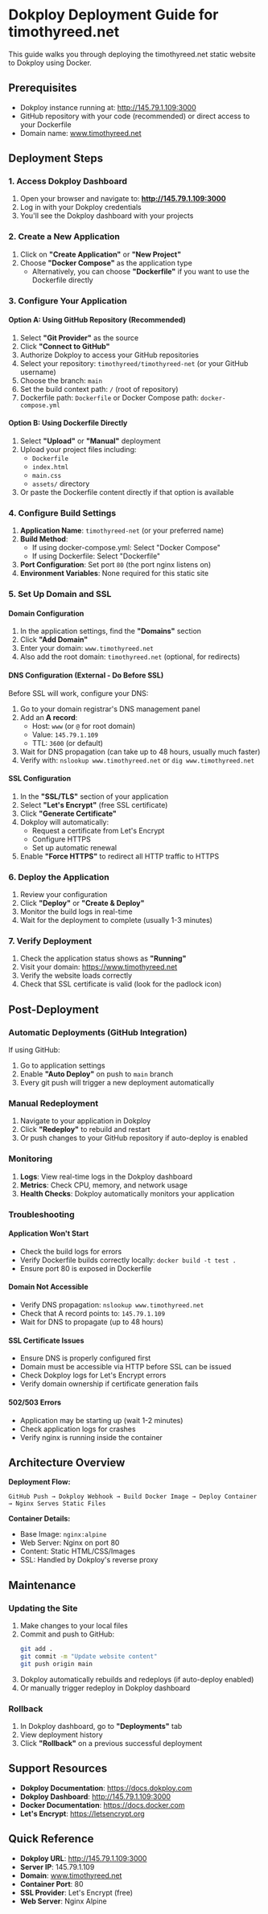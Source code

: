 # Dokploy Deployment Guide for timothyreed.net

This guide walks you through deploying the timothyreed.net static website to Dokploy using Docker.

## Prerequisites

- Dokploy instance running at: http://145.79.1.109:3000
- GitHub repository with your code (recommended) or direct access to your Dockerfile
- Domain name: www.timothyreed.net

## Deployment Steps

### 1. Access Dokploy Dashboard

1. Open your browser and navigate to: **http://145.79.1.109:3000**
2. Log in with your Dokploy credentials
3. You'll see the Dokploy dashboard with your projects

### 2. Create a New Application

1. Click on **"Create Application"** or **"New Project"**
2. Choose **"Docker Compose"** as the application type
   - Alternatively, you can choose **"Dockerfile"** if you want to use the Dockerfile directly

### 3. Configure Your Application

#### Option A: Using GitHub Repository (Recommended)

1. Select **"Git Provider"** as the source
2. Click **"Connect to GitHub"**
3. Authorize Dokploy to access your GitHub repositories
4. Select your repository: `timothyreed/timothyreed-net` (or your GitHub username)
5. Choose the branch: `main`
6. Set the build context path: `/` (root of repository)
7. Dockerfile path: `Dockerfile` or Docker Compose path: `docker-compose.yml`

#### Option B: Using Dockerfile Directly

1. Select **"Upload"** or **"Manual"** deployment
2. Upload your project files including:
   - `Dockerfile`
   - `index.html`
   - `main.css`
   - `assets/` directory
3. Or paste the Dockerfile content directly if that option is available

### 4. Configure Build Settings

1. **Application Name**: `timothyreed-net` (or your preferred name)
2. **Build Method**: 
   - If using docker-compose.yml: Select "Docker Compose"
   - If using Dockerfile: Select "Dockerfile"
3. **Port Configuration**: Set port `80` (the port nginx listens on)
4. **Environment Variables**: None required for this static site

### 5. Set Up Domain and SSL

#### Domain Configuration

1. In the application settings, find the **"Domains"** section
2. Click **"Add Domain"**
3. Enter your domain: `www.timothyreed.net`
4. Also add the root domain: `timothyreed.net` (optional, for redirects)

#### DNS Configuration (External - Do Before SSL)

Before SSL will work, configure your DNS:

1. Go to your domain registrar's DNS management panel
2. Add an **A record**:
   - Host: `www` (or `@` for root domain)
   - Value: `145.79.1.109`
   - TTL: `3600` (or default)
3. Wait for DNS propagation (can take up to 48 hours, usually much faster)
4. Verify with: `nslookup www.timothyreed.net` or `dig www.timothyreed.net`

#### SSL Configuration

1. In the **"SSL/TLS"** section of your application
2. Select **"Let's Encrypt"** (free SSL certificate)
3. Click **"Generate Certificate"**
4. Dokploy will automatically:
   - Request a certificate from Let's Encrypt
   - Configure HTTPS
   - Set up automatic renewal
5. Enable **"Force HTTPS"** to redirect all HTTP traffic to HTTPS

### 6. Deploy the Application

1. Review your configuration
2. Click **"Deploy"** or **"Create & Deploy"**
3. Monitor the build logs in real-time
4. Wait for the deployment to complete (usually 1-3 minutes)

### 7. Verify Deployment

1. Check the application status shows as **"Running"**
2. Visit your domain: https://www.timothyreed.net
3. Verify the website loads correctly
4. Check that SSL certificate is valid (look for the padlock icon)

## Post-Deployment

### Automatic Deployments (GitHub Integration)

If using GitHub:
1. Go to application settings
2. Enable **"Auto Deploy"** on push to `main` branch
3. Every git push will trigger a new deployment automatically

### Manual Redeployment

1. Navigate to your application in Dokploy
2. Click **"Redeploy"** to rebuild and restart
3. Or push changes to your GitHub repository if auto-deploy is enabled

### Monitoring

1. **Logs**: View real-time logs in the Dokploy dashboard
2. **Metrics**: Check CPU, memory, and network usage
3. **Health Checks**: Dokploy automatically monitors your application

### Troubleshooting

#### Application Won't Start
- Check the build logs for errors
- Verify Dockerfile builds correctly locally: `docker build -t test .`
- Ensure port 80 is exposed in Dockerfile

#### Domain Not Accessible
- Verify DNS propagation: `nslookup www.timothyreed.net`
- Check that A record points to: `145.79.1.109`
- Wait for DNS to propagate (up to 48 hours)

#### SSL Certificate Issues
- Ensure DNS is properly configured first
- Domain must be accessible via HTTP before SSL can be issued
- Check Dokploy logs for Let's Encrypt errors
- Verify domain ownership if certificate generation fails

#### 502/503 Errors
- Application may be starting up (wait 1-2 minutes)
- Check application logs for crashes
- Verify nginx is running inside the container

## Architecture Overview

**Deployment Flow:**
```
GitHub Push → Dokploy Webhook → Build Docker Image → Deploy Container → Nginx Serves Static Files
```

**Container Details:**
- Base Image: `nginx:alpine`
- Web Server: Nginx on port 80
- Content: Static HTML/CSS/Images
- SSL: Handled by Dokploy's reverse proxy

## Maintenance

### Updating the Site

1. Make changes to your local files
2. Commit and push to GitHub:
   ```bash
   git add .
   git commit -m "Update website content"
   git push origin main
   ```
3. Dokploy automatically rebuilds and redeploys (if auto-deploy enabled)
4. Or manually trigger redeploy in Dokploy dashboard

### Rollback

1. In Dokploy dashboard, go to **"Deployments"** tab
2. View deployment history
3. Click **"Rollback"** on a previous successful deployment

## Support Resources

- **Dokploy Documentation**: https://docs.dokploy.com
- **Dokploy Dashboard**: http://145.79.1.109:3000
- **Docker Documentation**: https://docs.docker.com
- **Let's Encrypt**: https://letsencrypt.org

## Quick Reference

- **Dokploy URL**: http://145.79.1.109:3000
- **Server IP**: 145.79.1.109
- **Domain**: www.timothyreed.net
- **Container Port**: 80
- **SSL Provider**: Let's Encrypt (free)
- **Web Server**: Nginx Alpine
